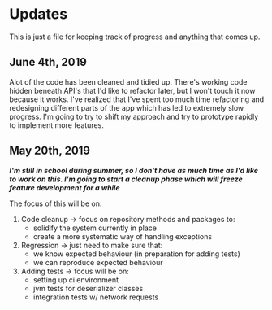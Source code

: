 # Updates

This is just a file for keeping track of progress and anything that comes up.

## June 4th, 2019

Alot of the code has been cleaned and tidied up. There's working code hidden beneath API's that I'd like to refactor later, but I won't touch it now because it works. I've realized that I've spent too much time refactoring and redesigning different parts of the app which has led to extremely slow progress. I'm going to try to shift my approach and try to prototype rapidly to implement more features.

## May 20th, 2019

***I'm still in school during summer, so I don't have as much time as I'd like to work on this. I'm going to start a cleanup phase which will freeze feature development for a while***

The focus of this will be on:

1. Code cleanup -> focus on repository methods and packages to:
    - solidify the system currently in place
    - create a more systematic way of handling exceptions
2. Regression -> just need to make sure that:
    - we know expected behaviour (in preparation for adding tests)
    - we can reproduce expected behaviour
3. Adding tests -> focus will be on:
    - setting up ci environment
    - jvm tests for deserializer classes
    - integration tests w/ network requests
